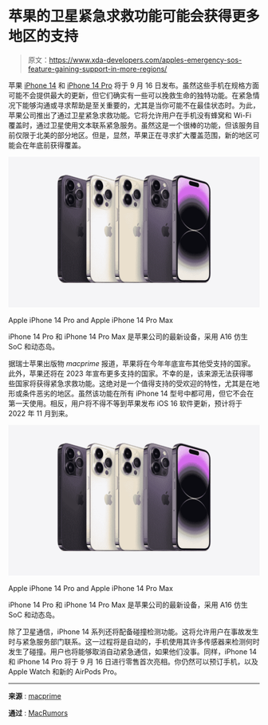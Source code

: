 # 苹果的卫星紧急求救功能可能会获得更多地区的支持

> 原文：<https://www.xda-developers.com/apples-emergency-sos-feature-gaining-support-in-more-regions/>

苹果 [iPhone 14](https://www.xda-developers.com/apple-iphone-14/) 和 [iPhone 14 Pro](https://www.xda-developers.com/apple-iphone-14-pro/) 将于 9 月 16 日发布。虽然这些手机在规格方面可能不会提供最大的更新，但它们确实有一些可以挽救生命的独特功能。在紧急情况下能够沟通或寻求帮助是至关重要的，尤其是当你可能不在最佳状态时。为此，苹果公司推出了通过卫星紧急求救功能。它将允许用户在手机没有蜂窝和 Wi-Fi 覆盖时，通过卫星使用文本联系紧急服务。虽然这是一个很棒的功能，但该服务目前仅限于北美的部分地区。但是，显然，苹果正在寻求扩大覆盖范围，新的地区可能会在年底前获得覆盖。

 <picture>![The iPhone 14 Pro and iPhone 14 Pro Max are the latest devices from Apple featuring the A16 Bionic SoC and Dynamic Island](img/e6eb865055acdbef33895af0ec23f6ae.png)</picture> 

Apple iPhone 14 Pro and Apple iPhone 14 Pro Max

iPhone 14 Pro 和 iPhone 14 Pro Max 是苹果公司的最新设备，采用 A16 仿生 SoC 和动态岛。

据瑞士苹果出版物 *macprime* 报道，苹果将在今年年底宣布其他受支持的国家。此外，苹果还将在 2023 年宣布更多支持的国家。不幸的是，该来源无法获得哪些国家将获得紧急求救功能。这绝对是一个值得支持的受欢迎的特性，尤其是在地形或条件恶劣的地区。虽然该功能在所有 iPhone 14 型号中都可用，但它不会在第一天使用。相反，用户将不得不等到苹果发布 iOS 16 软件更新，预计将于 2022 年 11 月到来。

 <picture>![The iPhone 14 Pro and iPhone 14 Pro Max are the latest devices from Apple featuring the A16 Bionic SoC and Dynamic Island](img/e6eb865055acdbef33895af0ec23f6ae.png)</picture> 

Apple iPhone 14 Pro and Apple iPhone 14 Pro Max

iPhone 14 Pro 和 iPhone 14 Pro Max 是苹果公司的最新设备，采用 A16 仿生 SoC 和动态岛。

除了卫星通信，iPhone 14 系列还将配备碰撞检测功能。这将允许用户在事故发生时与紧急服务部门联系。这一过程将是自动的，手机使用其许多传感器来检测何时发生了碰撞。用户也将能够取消自动紧急通信，如果他们没事。同样，iPhone 14 和 iPhone 14 Pro 将于 9 月 16 日进行零售首次亮相。你仍然可以预订手机，以及 Apple Watch 和新的 AirPods Pro。

* * *

**来源** : [macprime](https://www.macprime.ch/a/news/satelliten-sos-beim-iphone-14-noch-dieses-jahr-weitere-laender)

**通过** : [MacRumors](https://www.macrumors.com/2022/09/15/emergency-sos-via-satellite-more-countries-report/)